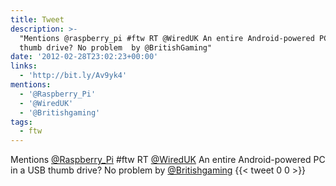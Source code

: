 ```yaml
---
title: Tweet
description: >-
  "Mentions @raspberry_pi #ftw RT @WiredUK An entire Android-powered PC in a USB
  thumb drive? No problem  by @BritishGaming"
date: '2012-02-28T23:02:23+00:00'
links:
  - 'http://bit.ly/Av9yk4'
mentions:
  - '@Raspberry_Pi'
  - '@WiredUK'
  - '@Britishgaming'
tags:
  - ftw
---
```

Mentions [@Raspberry_Pi](https://twitter.com/@Raspberry_Pi) #ftw RT [@WiredUK](https://twitter.com/@WiredUK) An entire Android-powered PC in a USB thumb drive? No problem  by [@Britishgaming](https://twitter.com/@Britishgaming)
      {{< tweet 0 0 >}}
    
